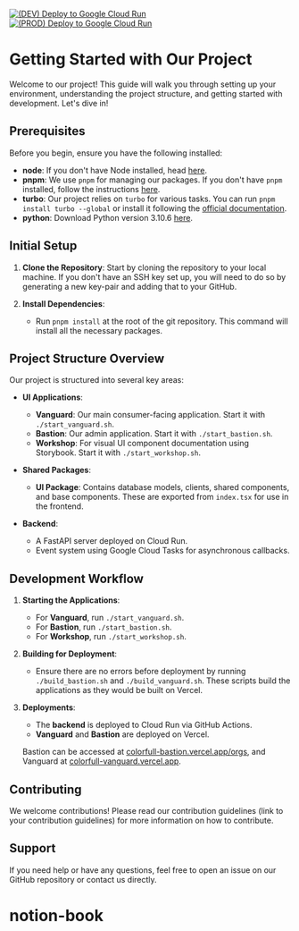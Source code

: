 [![(DEV) Deploy to Google Cloud Run](https://github.com/colorfull-ai/colorfull/actions/workflows/dev_deploy.yaml/badge.svg)](https://github.com/colorfull-ai/colorfull/actions/workflows/dev_deploy.yaml)
[![(PROD) Deploy to Google Cloud Run](https://github.com/colorfull-ai/colorfull/actions/workflows/prod_deploy.yaml/badge.svg)](https://github.com/colorfull-ai/colorfull/actions/workflows/prod_deploy.yaml)

# Getting Started with Our Project

Welcome to our project! This guide will walk you through setting up your environment, understanding the project structure, and getting started with development. Let's dive in!

## Prerequisites

Before you begin, ensure you have the following installed:

- **node**: If you don't have Node installed, head [here](https://nodejs.org/en/download).
- **pnpm**: We use `pnpm` for managing our packages. If you don't have `pnpm` installed, follow the instructions [here](https://pnpm.io/installation).
- **turbo**: Our project relies on `turbo` for various tasks. You can run `pnpm install turbo --global` or install it following the [official documentation](https://turborepo.org/docs).
- **python**: Download Python version 3.10.6 [here](https://www.python.org/downloads/release/python-3106/).

## Initial Setup

1. **Clone the Repository**: Start by cloning the repository to your local machine. If you don't have an SSH key set up, you will need to do so by generating a new key-pair and adding that to your GitHub.
2. **Install Dependencies**:

   - Run `pnpm install` at the root of the git repository. This command will install all the necessary packages.

## Project Structure Overview

Our project is structured into several key areas:

- **UI Applications**:

  - **Vanguard**: Our main consumer-facing application. Start it with `./start_vanguard.sh`.
  - **Bastion**: Our admin application. Start it with `./start_bastion.sh`.
  - **Workshop**: For visual UI component documentation using Storybook. Start it with `./start_workshop.sh`.
- **Shared Packages**:

  - **UI Package**: Contains database models, clients, shared components, and base components. These are exported from `index.tsx` for use in the frontend.
- **Backend**:

  - A FastAPI server deployed on Cloud Run.
  - Event system using Google Cloud Tasks for asynchronous callbacks.

## Development Workflow

1. **Starting the Applications**:

   - For **Vanguard**, run `./start_vanguard.sh`.
   - For **Bastion**, run `./start_bastion.sh`.
   - For **Workshop**, run `./start_workshop.sh`.
2. **Building for Deployment**:

   - Ensure there are no errors before deployment by running `./build_bastion.sh` and `./build_vanguard.sh`. These scripts build the applications as they would be built on Vercel.
3. **Deployments**:

   - The **backend** is deployed to Cloud Run via GitHub Actions.
   - **Vanguard** and **Bastion** are deployed on Vercel.

   Bastion can be accessed at [colorfull-bastion.vercel.app/orgs](https://colorfull-bastion.vercel.app/orgs), and Vanguard at [colorfull-vanguard.vercel.app](https://colorfull-vanguard.vercel.app/).

## Contributing

We welcome contributions! Please read our contribution guidelines (link to your contribution guidelines) for more information on how to contribute.

## Support

If you need help or have any questions, feel free to open an issue on our GitHub repository or contact us directly.
# notion-book
